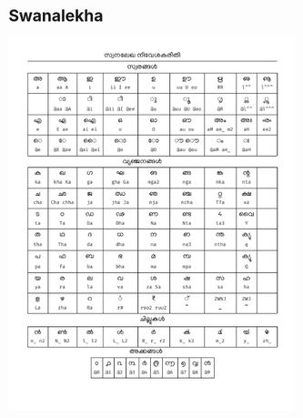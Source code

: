 # Swanalekha



![ Swanalekha transliteration key mapping](../../.gitbook/assets/image%20%288%29.png)


